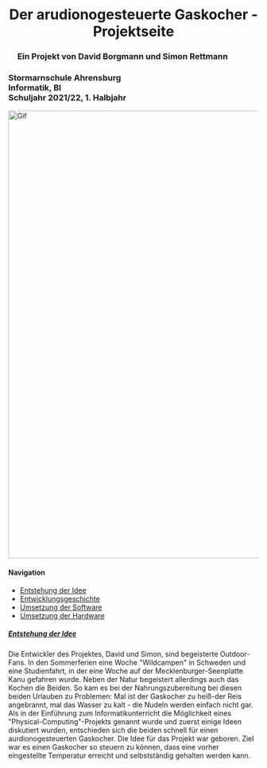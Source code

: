 <html>
<head>
<h1 align="center">Der arudionogesteuerte Gaskocher - Projektseite</h1> 
</head>
<div style="width: 460px; background-color: #ffffff border: 7px solid #000000"> <h3 align="center"> Ein Projekt von David Borgmann und Simon Rettmann</h3>
<h3 align="left">Stormarnschule Ahrensburg <br/> Informatik, Bl <br/> Schuljahr 2021/22, 1. Halbjahr <br/> </h3> </div>
	
<img alt="Gif" align="center" heigth="300" width="900" src="https://user-images.githubusercontent.com/88385654/143050441-c3d92a30-9005-4314-a8f5-06cba427b260.gif">
<h4>Navigation</h4>
<ul>
  <li> <a href="#Entstehung"> Entstehung der Idee</a> </li> <li> <a href="#Entwicklungsgeschichte"> Entwicklungsgeschichte</a> </li> <li> <a href="#Software"> Umsetzung der Software</a> </li> 
  <li> <a href="#Hardware"> Umsetzung der Hardware</a> </li>
</ul>
	
<p> <h5> <a id="#Entstehung"> <ins>Entstehung der Idee</ins> </a> </h5>

Die Entwickler des Projektes, David und Simon, sind begeisterte Outdoor-Fans. In den Sommerferien eine Woche "Wildcampen" in Schweden und eine Studienfahrt, in der eine Woche auf der Mecklenburger-Seenplatte Kanu gefahren wurde. Neben der Natur begeistert allerdings auch das Kochen die Beiden. So kam es bei der Nahrungszubereitung bei diesen beiden Urlauben zu Problemen: Mal ist der Gaskocher zu heiß-der Reis angebrannt, mal das Wasser zu kalt - die Nudeln werden einfach nicht gar. Als in der Einführung zum Informatikunterricht die Möglichkeit eines "Physical-Computing"-Projekts genannt wurde und zuerst einige Ideen diskutiert wurden, entschieden sich die beiden schnell für einen aurdionogesteuerten Gaskocher. Die Idee für das Projekt war geboren. Ziel war es einen Gaskocher so steuern zu können, dass eine vorher eingestellte Temperatur erreicht und selbstständig gehalten werden kann. 
	</p>
